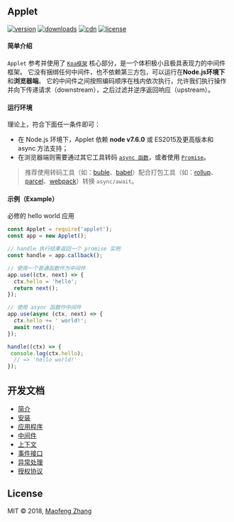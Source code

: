 ## Applet

[![version](https://img.shields.io/npm/v/applet.svg?style=flat-square)](https://www.npmjs.com/package/applet)
[![downloads](https://img.shields.io/npm/dt/applet.svg?style=flat-square)](https://www.npmjs.com/package/applet)
[![cdn](https://data.jsdelivr.com/v1/package/npm/applet/badge)](https://www.jsdelivr.com/package/npm/applet)
[![license](https://img.shields.io/npm/l/applet.svg?style=flat-square)](LICENSE)

#### 简单介绍

`Applet` 参考并使用了 [`Koa框架`](https://koajs.com/) 核心部分，是一个体积极小且极具表现力的中间件框架。
它没有捆绑任何中间件，也不依赖第三方包，可以运行在**Node.js环境下**和**浏览器端**。
它的中间件之间按照编码顺序在栈内依次执行，允许我们执行操作并向下传递请求（downstream），之后过滤并逆序返回响应（upstream）。

#### 运行环境

理论上，符合下面任一条件即可：

* 在 Node.js 环境下，Applet 依赖 **node v7.6.0** 或 ES2015及更高版本和 async 方法支持；
* 在浏览器端则需要通过其它工具转码 [`async 函数`](https://developer.mozilla.org/en-US/docs/Web/JavaScript/Reference/Statements/async_function)，或者使用 [`Promise`](https://developer.mozilla.org/en-US/docs/Web/JavaScript/Reference/Global_Objects/Promise)。

> 推荐使用转码工具（如：[buble](https://buble.surge.sh/guide/)、[babel](http://babeljs.io/)）配合打包工具（如：[rollup](https://rollupjs.org)、[parcel](https://parceljs.org/)、[webpack](https://webpack.js.org/)）转换 `async/await`。


#### 示例（Example）

必修的 hello world 应用

```js
const Applet = require('applet');
const app = new Applet();

// handle 执行结果返回一个 promise 实例
const handle = app.callback();

// 使用一个普通函数作为中间件
app.use((ctx, next) => {
  ctx.hello = 'hello';
  return next();
});

// 使用 async 函数作中间件
app.use(async (ctx, next) => {
  ctx.hello += ' world!';
  await next();
});

handle((ctx) => {
 console.log(ctx.hello);
  // => 'hello world!'
});
```


## 开发文档

* [简介](https://appletjs.github.io/applet/index.html#introduction)
* [安装](https://appletjs.github.io/applet/index.html#installation)
* [应用程序](https://appletjs.github.io/applet/index.html#applet)
* [中间件](https://appletjs.github.io/applet/index.html#middleware)
* [上下文](https://appletjs.github.io/applet/index.html#context)
* [事件接口](https://appletjs.github.io/applet/index.html#event-emitter)
* [异常处理](https://appletjs.github.io/applet/index.html#exception)
* [授权协议](https://appletjs.github.io/applet/index.html#license)



## License

MIT © 2018, <a href="mailto:japplet@163.com" title="japplet@163.com">Maofeng Zhang</a>